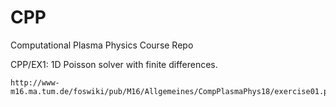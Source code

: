 # CPP
Computational Plasma Physics Course Repo

CPP/EX1:
	1D Poisson solver with finite differences.
	
	http://www-m16.ma.tum.de/foswiki/pub/M16/Allgemeines/CompPlasmaPhys18/exercise01.pdf
